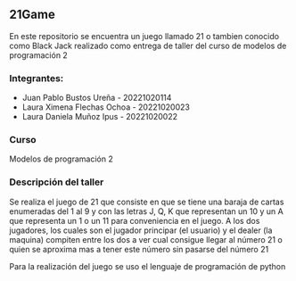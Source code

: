 ## 21Game

En este repositorio se encuentra un juego llamado 21 o tambien conocido como Black Jack realizado como entrega de taller del curso de modelos de programación 2

### Integrantes:
- Juan Pablo Bustos Ureña - 20221020114
- Laura Ximena Flechas Ochoa - 20221020023
- Laura Daniela Muñoz Ipus - 20221020022

### Curso 
Modelos de programación 2 

### Descripción del taller
Se realiza el juego de 21 que consiste en que se tiene una baraja de cartas enumeradas del 1 al 9 y con las letras J, Q, K que representan un 10 y un A que representa un 1 o un 11 para conveniencia en el juego. A los dos jugadores, los cuales son el jugador principar (el usuario) y el dealer (la maquina) compiten entre los dos a ver cual consigue llegar al número 21 o quien se aproxima mas a tener este número sin pasarse del número 21

Para la realización del juego se uso el lenguaje de programación de python 

